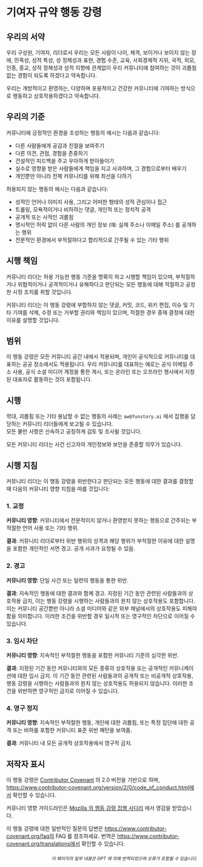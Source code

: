 # 기여자 규약 행동 강령

## 우리의 서약

우리 구성원, 기여자, 리더로서 우리는 모든 사람이 나이, 체격, 보이거나 보이지 않는 장애, 민족성, 성적 특성, 성 정체성과 표현, 경험 수준, 교육, 사회경제적 지위, 국적, 외모, 인종, 종교, 성적 정체성과 성적 지향에 관계없이 우리 커뮤니티에 참여하는 것이 괴롭힘 없는 경험이 되도록 하겠다고 약속합니다.

우리는 개방적이고 환영하는, 다양하며 포용적이고 건강한 커뮤니티에 기여하는 방식으로 행동하고 상호작용하겠다고 약속합니다.

## 우리의 기준

커뮤니티에 긍정적인 환경을 조성하는 행동의 예시는 다음과 같습니다:

* 다른 사람들에게 공감과 친절을 보여주기
* 다른 의견, 관점, 경험을 존중하기
* 건설적인 피드백을 주고 우아하게 받아들이기
* 실수로 영향을 받은 사람들에게 책임을 지고 사과하며, 그 경험으로부터 배우기
* 개인뿐만 아니라 전체 커뮤니티를 위해 최선을 다하기

허용되지 않는 행동의 예시는 다음과 같습니다:

* 성적인 언어나 이미지 사용, 그리고 어떠한 형태의 성적 관심이나 접근
* 트롤링, 모욕적이거나 비하하는 댓글, 개인적 또는 정치적 공격
* 공개적 또는 사적인 괴롭힘
* 명시적인 허락 없이 다른 사람의 개인 정보 (예: 실제 주소나 이메일 주소) 를 공개하는 행위
* 전문적인 환경에서 부적절하다고 합리적으로 간주될 수 있는 기타 행위

## 시행 책임

커뮤니티 리더는 허용 가능한 행동 기준을 명확히 하고 시행할 책임이 있으며, 부적절하거나 위협적이거나 공격적이거나 유해하다고 판단되는 모든 행동에 대해 적절하고 공정한 시정 조치를 취할 것입니다.

커뮤니티 리더는 이 행동 강령에 부합하지 않는 댓글, 커밋, 코드, 위키 편집, 이슈 및 기타 기여를 삭제, 수정 또는 거부할 권리와 책임이 있으며, 적절한 경우 중재 결정에 대한 이유를 설명할 것입니다.

## 범위

이 행동 강령은 모든 커뮤니티 공간 내에서 적용되며, 개인이 공식적으로 커뮤니티를 대표하는 공공 장소에서도 적용됩니다. 우리 커뮤니티를 대표하는 예로는 공식 이메일 주소 사용, 공식 소셜 미디어 계정을 통한 게시, 또는 온라인 또는 오프라인 행사에서 지정된 대표자로 활동하는 것이 포함됩니다.

## 시행

학대, 괴롭힘 또는 기타 용납할 수 없는 행동의 사례는 `aw@funstory.ai` 에서 집행을 담당하는 커뮤니티 리더들에게 보고될 수 있습니다.  
모든 불만 사항은 신속하고 공정하게 검토 및 조사될 것입니다.  

모든 커뮤니티 리더는 사건 신고자의 개인정보와 보안을 존중할 의무가 있습니다.

## 시행 지침

커뮤니티 리더는 이 행동 강령을 위반한다고 판단되는 모든 행동에 대한 결과를 결정할 때 다음의 커뮤니티 영향 지침을 따를 것입니다:

### 1. 교정

**커뮤니티 영향**: 커뮤니티에서 전문적이지 않거나 환영받지 못하는 행동으로 간주되는 부적절한 언어 사용 또는 기타 행위.

**결과**: 커뮤니티 리더로부터 위반 행위의 성격과 해당 행위가 부적절한 이유에 대한 설명을 포함한 개인적인 서면 경고. 공개 사과가 요청될 수 있음.

### 2. 경고

**커뮤니티 영향**: 단일 사건 또는 일련의 행동을 통한 위반.

**결과**: 지속적인 행동에 대한 결과와 함께 경고. 지정된 기간 동안 관련된 사람들과의 상호작용 금지, 이는 행동 강령을 시행하는 사람들과의 원치 않는 상호작용도 포함합니다. 이는 커뮤니티 공간뿐만 아니라 소셜 미디어와 같은 외부 채널에서의 상호작용도 피해야 함을 의미합니다. 이러한 조건을 위반할 경우 일시적 또는 영구적인 차단으로 이어질 수 있습니다.

### 3. 임시 차단

**커뮤니티 영향**: 지속적인 부적절한 행동을 포함한 커뮤니티 기준의 심각한 위반.

**결과**: 지정된 기간 동안 커뮤니티와의 모든 종류의 상호작용 또는 공개적인 커뮤니케이션에 대한 임시 금지. 이 기간 동안 관련된 사람들과의 공개적 또는 비공개적 상호작용, 행동 강령을 시행하는 사람들과의 원치 않는 상호작용도 허용되지 않습니다. 이러한 조건을 위반하면 영구적인 금지로 이어질 수 있습니다.

### 4. 영구 정지

**커뮤니티 영향**: 지속적인 부적절한 행동, 개인에 대한 괴롭힘, 또는 특정 집단에 대한 공격 또는 비하를 포함한 커뮤니티 표준 위반 패턴을 보여줌.

**결과**: 커뮤니티 내 모든 공개적 상호작용에서 영구적 금지.

## 저작자 표시

이 행동 강령은 [Contributor Covenant][homepage] 의 2.0 버전을 기반으로 하며, https://www.contributor-covenant.org/version/2/0/code_of_conduct.html에서 확인할 수 있습니다.

커뮤니티 영향 가이드라인은 [Mozilla 의 행동 강령 집행 사다리](https://github.com/mozilla/diversity) 에서 영감을 받았습니다.

[homepage]: https://www.contributor-covenant.org

이 행동 강령에 대한 일반적인 질문의 답변은 https://www.contributor-covenant.org/faq의 FAQ 를 참조하세요. 번역은 https://www.contributor-covenant.org/translations에서 확인할 수 있습니다.

<div align="right"> 
<h6><small>이 페이지의 일부 내용은 GPT 에 의해 번역되었으며 오류가 포함될 수 있습니다.</small></h6>